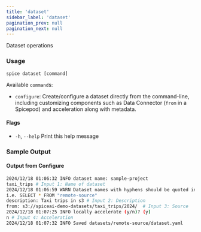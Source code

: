 ```yaml
---
title: 'dataset'
sidebar_label: 'dataset'
pagination_prev: null
pagination_next: null
---
```


Dataset operations

### Usage

```shell
spice dataset [command]
```

Available `command`s:

- `configure`: Create/configure a dataset directly from the command-line, including customizing components such as Data Connector (`from` in a Spicepod) and acceleration along with metadata.

#### Flags

- `-h`, `--help` Print this help message

### Sample Output

#### Output from Configure

```bash
2024/12/18 01:06:32 INFO dataset name: sample-project
taxi_trips # Input 1: Name of dataset
2024/12/18 01:06:59 WARN Dataset names with hyphens should be quoted in queries:
i.e. SELECT * FROM "remote-source"
description: Taxi trips in s3 # Input 2: Description
from: s3://spiceai-demo-datasets/taxi_trips/2024/  # Input 3: Source
2024/12/18 01:07:25 INFO locally accelerate (y/n)? (y)
n # Input 4: Acceleration
2024/12/18 01:07:32 INFO Saved datasets/remote-source/dataset.yaml
```
